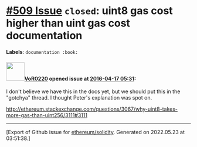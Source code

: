 # [\#509 Issue](https://github.com/ethereum/solidity/issues/509) `closed`: uint8 gas cost higher than uint gas cost documentation
**Labels**: `documentation :book:`


#### <img src="https://avatars.githubusercontent.com/u/7756785?u=2893ea91743ac89ee3846d1f5c7209720e834129&v=4" width="50">[VoR0220](https://github.com/VoR0220) opened issue at [2016-04-17 05:31](https://github.com/ethereum/solidity/issues/509):

I don't believe we have this in the docs yet, but we should put this in the "gotchya" thread. I thought Peter's explanation was spot on. 

http://ethereum.stackexchange.com/questions/3067/why-uint8-takes-more-gas-than-uint256/3111#3111





-------------------------------------------------------------------------------



[Export of Github issue for [ethereum/solidity](https://github.com/ethereum/solidity). Generated on 2022.05.23 at 03:51:38.]
